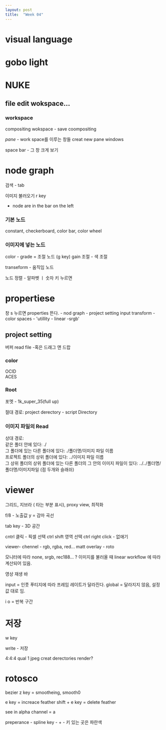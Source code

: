```yaml
---
layout: post
title:  "Week 04"
---
```


# visual language

# gobo light

# NUKE

## file edit wokspace...

### workspace
compositing
wokspace - save coompositing

*pane* - work space를 이루는 창들
creat new pane
windows

space bar - 그 창 크게 보기

# node graph

검색 - tab

이미지 불러오기 r key

- node are in the bar on the left

### 기본 노드 
constant, checkerboard, color bar, color wheel 

### 이미지에 넣는 노드

color - grade  = 조절 노드 (g key)
gain 조절 - 색 조절

transeform - 움직임 노드

노드 정렬 -  알파벳 ㅣ
숫자 키 누르면 
# propertiese

 창  s 누르면 properties 뜬다. - nod graph -  project setting 
input transform - color spaces - 'utillity - linear -srgb'

## project setting 
버퍼
read file -혹은 드래그 앤 드랍

### color 
OCID  
ACES  

### Root
포멧 - 1k_super_35(full up)

절대 경로: project derectory - script Directory  

### 이미지 파일의 Read
상대 경로:  
같은 폴더 안에 있다: ./  
그 폴더에 있는 다른 폴더에 있다: ./폴더명/이미지 파일 이름  
프로젝트 폴더의 상위 폴더에 있다: ../이미지 파일 이름  
그 상위 폴더의 상위 폴더에 있는 다른 폴더의 그 안의 이미지 파일이 있다: ../../폴더명/폴더명/이미지파일 (점 두개와 슬래쉬)  

# viewer

그리드, 지브라 ( 타는 부분 표시), proxy view, 최적화

f/8 - 노출값
y = 감마 곡선

tab key - 3D 공간

cntrl 클릭 - 픽셀 선택
ctrl shift 영역 선택
ctrl right click - 없애기



viewer- chennel - rgb, rgba, red...
matt overlay - roto

모니터에 따라 none, srgb, rec188... ?
이미지를 불러올 때 linear workflow 에 따라 계산되어 있음.

영상 재생 바

input = 인풋 푸티지에 따라 프레임 레이트가 달라진다.
global = 달라지지 않음, 설정값 대로 임.

i o = 반복 구간

# 저장

w key

write - 저장

4:4:4
qual 1
jpeg
creat derectories
render?


# rotosco
bezier
z key = smootheing, smooth0

e key = increace feather
shift + e key = delete feather

see in alpha channel = a

preperance - spline key - + - 키 있는 곳은 파란색

